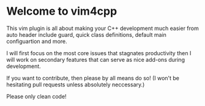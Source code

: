 # Welcome to vim4cpp

This vim plugin is all about making your C++ development much easier from auto header include guard, 
quick class definitions, default main configuartion and more.

I will first focus on the most core issues that stagnates productivity then I will work on secondary features 
that can serve as nice add-ons during development.

If you want to contribute, then please by all means do so! (I won't be hesitating pull requests unless absolutely neccessary.)

Please only clean code!
